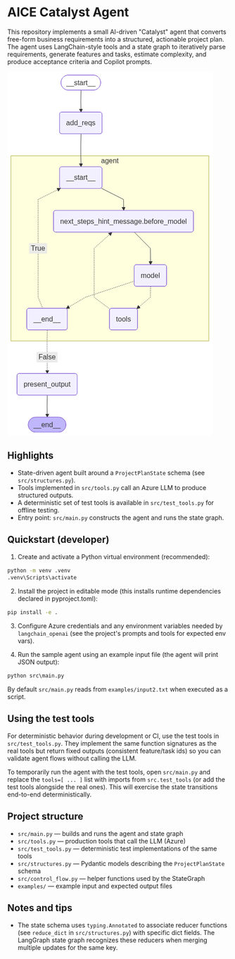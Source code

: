 # AICE Catalyst Agent

This repository implements a small AI-driven "Catalyst" agent that converts free-form
business requirements into a structured, actionable project plan. The agent uses
LangChain-style tools and a state graph to iteratively parse requirements, generate
features and tasks, estimate complexity, and produce acceptance criteria and Copilot
prompts.

![Agent graph](agent_graph.png)

## Highlights

- State-driven agent built around a `ProjectPlanState` schema (see `src/structures.py`).
- Tools implemented in `src/tools.py` call an Azure LLM to produce structured outputs.
- A deterministic set of test tools is available in `src/test_tools.py` for offline testing.
- Entry point: `src/main.py` constructs the agent and runs the state graph.

## Quickstart (developer)

1. Create and activate a Python virtual environment (recommended):

```cmd
python -m venv .venv
.venv\Scripts\activate
```

2. Install the project in editable mode (this installs runtime dependencies declared in pyproject.toml):

```cmd
pip install -e .
```

3. Configure Azure credentials and any environment variables needed by `langchain_openai` (see the project's prompts and tools for expected env vars).

4. Run the sample agent using an example input file (the agent will print JSON output):

```cmd
python src\main.py
```

By default `src/main.py` reads from `examples/input2.txt` when executed as a script.

## Using the test tools

For deterministic behavior during development or CI, use the test tools in
`src/test_tools.py`. They implement the same function signatures as the real tools
but return fixed outputs (consistent feature/task ids) so you can validate agent
flows without calling the LLM.

To temporarily run the agent with the test tools, open `src/main.py` and replace the
`tools=[ ... ]` list with imports from `src.test_tools` (or add the test tools alongside
the real ones). This will exercise the state transitions end-to-end deterministically.

## Project structure

- `src/main.py` — builds and runs the agent and state graph
- `src/tools.py` — production tools that call the LLM (Azure)
- `src/test_tools.py` — deterministic test implementations of the same tools
- `src/structures.py` — Pydantic models describing the `ProjectPlanState` schema
- `src/control_flow.py` — helper functions used by the StateGraph
- `examples/` — example input and expected output files

## Notes and tips

- The state schema uses `typing.Annotated` to associate reducer functions (see `reduce_dict`
  in `src/structures.py`) with specific dict fields. The LangGraph state graph recognizes
  these reducers when merging multiple updates for the same key.
